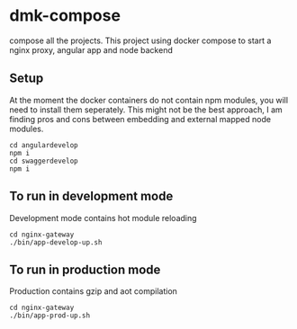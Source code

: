 # dmk-compose
compose all the projects.  This project using docker compose to start a nginx proxy, angular app and node backend

## Setup
At the moment the docker containers do not contain npm modules, you will need to install them seperately.  This might not be the best approach, I am finding pros and cons between embedding and external mapped node modules.

    cd angulardevelop
    npm i
    cd swaggerdevelop
    npm i
    
## To run in development mode

Development mode contains hot module reloading

    cd nginx-gateway
    ./bin/app-develop-up.sh

## To run in production mode

Production contains gzip and aot compilation

    cd nginx-gateway
    ./bin/app-prod-up.sh
